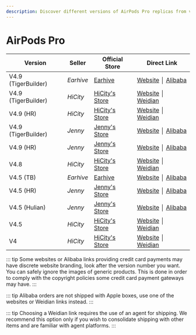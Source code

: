 ```yaml
---
description: Discover different versions of AirPods Pro replicas from various sellers. Find official stores and direct links to purchase AirPods Pro replicas.
---
```


# AirPods Pro

| Version             | Seller    | Official Store                                                                                      | Direct Link                               |
|---------------------|-----------|-----------------------------------------------------------------------------------------------------|-------------------------------------------|
| V4.9 (TigerBuilder) | *Earhive* | [Earhive](https://earhive.com)                                                                      | [Website](https://airreps.link/earhive) │ [Alibaba](https://airreps.link/earhiveab)     |
| V4.9 (TigerBuilder) | *HiCity*  | [HiCity's Store](https://hicitypods.com)                                                            | [Website](https://airreps.link/hcv49tb) │ [Weidian](https://airreps.link/hicityw)    |
| V4.9 (HR)           | *HiCity*  | [HiCity's Store](https://hicitypods.com)                                                            | [Website](https://airreps.link/hcv49hr) │ [Weidian](https://airreps.link/hicityw)    |
| V4.9 (TigerBuilder) | *Jenny*   | [Jenny's Store](https://jenny.airreps.info)                                                         | [Website](https://airreps.info/jenny) │ [Alibaba](https://airreps.link/jennyab)     |
| V4.9 (HR)           | *Jenny*   | [Jenny's Store](https://jenny.airreps.info)                                                         | [Website](https://airreps.info/jenny) │ [Alibaba](https://airreps.link/jennyab)     |
| V4.8                | *HiCity*  | [HiCity's Store](https://hicitypods.com)                                                            | [Website](https://airreps.link/hcv48) │ [Weidian](https://airreps.link/hicityw)      |
| V4.5 (TB)           | *Earhive* | [Earhive](https://earhive.com)                                                                      | [Website](https://airreps.link/earhive) │ [Alibaba](https://airreps.link/earhiveab)     |
| V4.5 (HR)           | *Jenny*   | [Jenny's Store](https://jenny.airreps.info)                                                         | [Website](https://airreps.info/jenny) │ [Alibaba](https://airreps.link/jennyab)     |
| V4.5 (Hulian)       | *Jenny*   | [Jenny's Store](https://jenny.airreps.info)                                                         | [Website](https://airreps.info/jenny) │ [Alibaba](https://airreps.link/jennyab)     |
| V4.5                | *HiCity*  | [HiCity's Store](https://hicitypods.com)                                                            | [Website](https://airreps.link/hcv45d) │ [Weidian](https://airreps.link/hicityw)     |
| V4                  | *HiCity*  | [HiCity's Store](https://hicitypods.com)                                                            | [Website](https://airreps.link/hcv4blued) │ [Weidian](https://airreps.link/hicityw)  |


::: tip
Some websites or Alibaba links providing credit card payments may have discrete website branding, look after the version number you want. You can safely ignore the images of generic products. This is done in order to comply with the copyright policies some credit card payment gateways may have. 
:::

::: tip
Alibaba orders are not shipped with Apple boxes, use one of the websites or Weidian links instead.
:::


::: tip
Choosing a Weidian link requires the use of an agent for shipping. We recommend this option only if you wish to consolidate shipping with other items and are familiar with agent platforms.
:::
